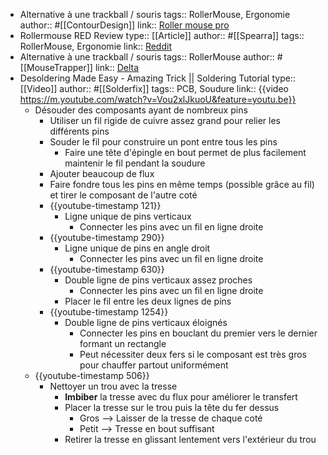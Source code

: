 - Alternative à une trackball / souris
  tags:: RollerMouse, Ergonomie
  author:: #[[ContourDesign]]
  link:: [Roller mouse pro](https://contourdesign.fr/pages/revolutionize-your-work-with-pro)
- Rollermouse RED Review 
  type:: [[Article]]
  author:: #[[Spearra]]
  tags:: RollerMouse, Ergonomie
  link:: [Reddit](https://www.reddit.com/r/MouseReview/comments/e9m3y0/rollermouse_red_review/)
- Alternative à une trackball / souris
  tags:: RollerMouse
  author:: #[[MouseTrapper]]
  link:: [Delta](https://mousetrapper.fr/produit/mousetrapper-delta/)
- Desoldering Made Easy - Amazing Trick || Soldering Tutorial
  type:: [[Video]]
  author:: #[[Solderfix]]
  tags:: PCB, Soudure
  link:: {{video https://m.youtube.com/watch?v=Vou2xlJkuoU&feature=youtu.be}}
	- Désouder des composants ayant de nombreux pins
		- Utiliser un fil rigide de cuivre assez grand pour relier les différents pins
		- Souder le fil pour construire un pont entre tous les pins
			- Faire une tête d'épingle en bout permet de plus facilement maintenir le fil pendant la soudure
		- Ajouter beaucoup de flux
		- Faire fondre tous les pins en même temps (possible grâce au fil) et tirer le composant de l'autre coté
		- {{youtube-timestamp 121}}
			- Ligne unique de pins verticaux
				- Connecter les pins avec un fil en ligne droite
		- {{youtube-timestamp 290}}
			- Ligne unique de pins en angle droit
				- Connecter les pins avec un fil en ligne droite
		- {{youtube-timestamp 630}}
			- Double ligne de pins verticaux assez proches
				- Connecter les pins avec un fil en ligne droite
			- Placer le fil entre les deux lignes de pins
		- {{youtube-timestamp 1254}}
			- Double ligne de pins verticaux éloignés
				- Connecter les pins en bouclant du premier vers le dernier formant un rectangle
				- Peut nécessiter deux fers si le composant est très gros pour chauffer partout uniformément
	- {{youtube-timestamp 506}}
		- Nettoyer un trou avec la tresse
			- **Imbiber** la tresse avec du flux pour améliorer le transfert
			- Placer la tresse sur le trou puis la tête du fer dessus
				- Gros --> Laisser de la tresse de chaque coté
				- Petit --> Tresse en bout suffisant
			- Retirer la tresse en glissant lentement vers l'extérieur du trou